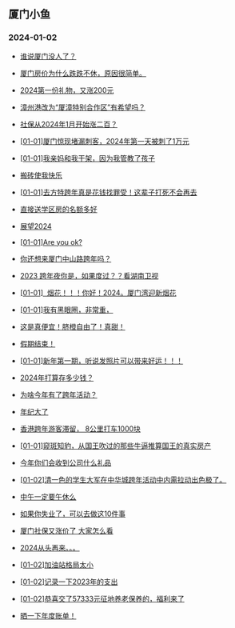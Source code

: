 ## 厦门小鱼 
### 2024-01-02

+ [谁说厦门没人了？](http://bbs.xmfish.com/read-htm-tid-18128839.html)

+ [厦门房价为什么跌跌不休，原因很简单。](http://bbs.xmfish.com/read-htm-tid-18128821.html)

+ [2024第一份礼物，又涨200元](http://bbs.xmfish.com/read-htm-tid-18128935.html)

+ [漳州港改为“厦漳特别合作区”有希望吗？](http://bbs.xmfish.com/read-htm-tid-18128810.html)

+ [社保从2024年1月开始涨二百？](http://bbs.xmfish.com/read-htm-tid-18128959.html)

+ [[01-01]厦门惊现堵漏刺客，2024年第一天被刺了1万元](http://bbs.xmfish.com/read-htm-tid-18129012.html)

+ [[01-01]我亲妈和我干架，因为我管教了孩子](http://bbs.xmfish.com/read-htm-tid-18128949.html)

+ [搬砖使我快乐](http://bbs.xmfish.com/read-htm-tid-18128874.html)

+ [[01-01]去方特跨年真是花钱找罪受！这辈子打死不会再去](http://bbs.xmfish.com/read-htm-tid-18129032.html)

+ [直接送学区房的名额多好](http://bbs.xmfish.com/read-htm-tid-18128928.html)

+ [展望2024](http://bbs.xmfish.com/read-htm-tid-18128828.html)

+ [[01-01]Are you ok?](http://bbs.xmfish.com/read-htm-tid-18128870.html)

+ [你还想来厦门中山路跨年吗？](http://bbs.xmfish.com/read-htm-tid-18129008.html)

+ [2023 跨年夜你是，如果度过？？看湖南卫视](http://bbs.xmfish.com/read-htm-tid-18128953.html)

+ [[01-01]  烟花！！！你好！2024。厦门湾迎新烟花](http://bbs.xmfish.com/read-htm-tid-18128955.html)

+ [[01-01]我有黑眼圈，非常重，](http://bbs.xmfish.com/read-htm-tid-18128975.html)

+ [这是真便宜！脐橙自由了！真甜！](http://bbs.xmfish.com/read-htm-tid-18129070.html)

+ [假期结束！](http://bbs.xmfish.com/read-htm-tid-18128978.html)

+ [[01-01]新年第一期，听说发照片可以带来好运！！！](http://bbs.xmfish.com/read-htm-tid-18129062.html)

+ [2024年打算存多少钱？](http://bbs.xmfish.com/read-htm-tid-18128974.html)

+ [为啥今年有了跨年活动？](http://bbs.xmfish.com/read-htm-tid-18129123.html)

+ [年纪大了](http://bbs.xmfish.com/read-htm-tid-18129015.html)

+ [香港跨年游客滞留，
8公里打车1000块](http://bbs.xmfish.com/read-htm-tid-18129045.html)

+ [[01-01]窥斑知豹，从国王吹过的那些牛逼推算国王的真实房产](http://bbs.xmfish.com/read-htm-tid-18129031.html)

+ [今年你们会收到公司什么礼品](http://bbs.xmfish.com/read-htm-tid-18129075.html)

+ [[01-02]清一色的学生大军在中华城跨年活动中内需拉动出色极了。](http://bbs.xmfish.com/read-htm-tid-18129195.html)

+ [中午一定要午休么](http://bbs.xmfish.com/read-htm-tid-18129088.html)

+ [如果你失业了，可以去做这10件事](http://bbs.xmfish.com/read-htm-tid-18129151.html)

+ [厦门社保又涨价了  大家怎么看](http://bbs.xmfish.com/read-htm-tid-18129284.html)

+ [2024从头再来。。。](http://bbs.xmfish.com/read-htm-tid-18129097.html)

+ [[01-02]加油站格局太小](http://bbs.xmfish.com/read-htm-tid-18129189.html)

+ [[01-02]记录一下2023年的支出](http://bbs.xmfish.com/read-htm-tid-18129207.html)

+ [[01-02]恭喜交了57333元征地养老保养的，福利来了](http://bbs.xmfish.com/read-htm-tid-18129371.html)

+ [晒一下年度账单！](http://bbs.xmfish.com/read-htm-tid-18129356.html)

